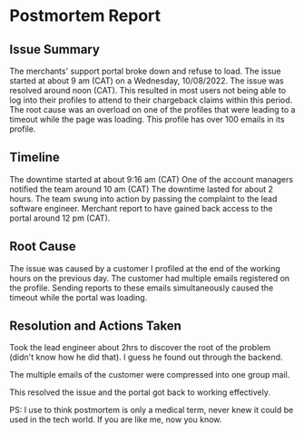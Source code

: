 # Postmortem Report
## Issue Summary
The merchants' support portal broke down and refuse to load. The issue started at about 9 am (CAT) on a Wednesday, 10/08/2022. The issue was resolved around noon (CAT). This resulted in most users not being able to log into their profiles to attend to their chargeback claims within this period. The root cause was an overload on one of the profiles that were leading to a timeout while the page was loading. This profile has over 100 emails in its profile.

## Timeline
The downtime started at about 9:16 am (CAT) One of the account managers notified the team around 10 am (CAT) The downtime lasted for about 2 hours. The team swung into action by passing the complaint to the lead software engineer. Merchant report to have gained back access to the portal around 12 pm (CAT).

## Root Cause
The issue was caused by a customer I profiled at the end of the working hours on the previous day. The customer had multiple emails registered on the profile. Sending reports to these emails simultaneously caused the timeout while the portal was loading.

## Resolution and Actions Taken
Took the lead engineer about 2hrs to discover the root of the problem (didn't know how he did that). I guess he found out through the backend.

The multiple emails of the customer were compressed into one group mail.

This resolved the issue and the portal got back to working effectively.

PS: I use to think postmortem is only a medical term, never knew it could be used in the tech world. If you are like me, now you know.
